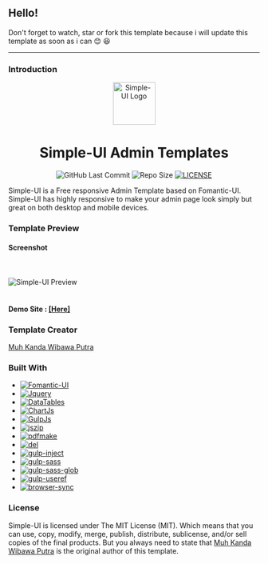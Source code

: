 ## Hello!
Don't forget to watch, star or fork this template because i will update this template as soon as i can :blush: :laughing:

-----

### Introduction

<p align="center">
  <a href="https://helloputra.github.io/simple-ui/">
    <img src="https://helloputra.github.io/simple-ui/dist/images/logo.png" alt="Simple-UI Logo" width="85" height="85">
  </a>
</p>
<h1 align="center">Simple-UI Admin Templates</h1>
<span align="center">

![GitHub Last Commit](https://img.shields.io/badge/Last%20Commit-October%202019-green.svg?logo=github&style=flat-square)
![Repo Size](https://img.shields.io/badge/Repo%20Size-26%20MB-blue.svg?style=flat-square)
[![LICENSE](https://img.shields.io/badge/License-MIT-green.svg?style=flat-square)](LICENSE)

</span>
<p>Simple-UI is a Free responsive Admin Template based on Fomantic-UI. Simple-UI has highly responsive to make your admin page look simply but great on both desktop and mobile devices.</p>

### Template Preview
#### Screenshot
<br><br>
![Simple-UI Preview](https://helloputra.github.io/simple-ui/dist/images/simpleui-view-full.jpg)
<br><br>
#### Demo Site : [[Here]](https://helloputra.github.io/simple-ui/dist/index.html)

### Template Creator
[Muh Kanda Wibawa Putra](https://github.com/HelloPutra/)

### Built With

- [![Fomantic-UI](https://img.shields.io/badge/Fomantic--UI-%5E2.8.2-%2300b4f0.svg?style=flat-square)](https://fomantic-ui.com/)
- [![Jquery](https://img.shields.io/badge/Jquery-%5E3.4.1-blue.svg?style=flat-square)](https://jquery.com/)
- [![DataTables](https://img.shields.io/badge/DataTables-1.10.20-blue.svg?style=flat-square)](https://datatables.net/)
- [![ChartJs](https://img.shields.io/badge/ChartJs-%5E2.8.0-deeppink.svg?style=flat-square)](https://www.chartjs.org/)
- [![GulpJs](https://img.shields.io/badge/GulpJs-%5E4.0.2-red.svg?style=flat-square)](https://gulpjs.com/)
- [![jszip](https://img.shields.io/badge/jszip-%5E3.2.2-green.svg?style=flat-square)](https://stuk.github.io/jszip/)
- [![pdfmake](https://img.shields.io/badge/pdfmake-%5E0.1.60-green.svg?style=flat-square)](https://github.com/bpampuch/pdfmake)
- [![del](https://img.shields.io/badge/del-%5E5.1.0-green.svg?style=flat-square)](https://github.com/sindresorhus/del)
- [![gulp-inject](https://img.shields.io/badge/gulp--inject-%5E5.0.4-green.svg?style=flat-square)](https://github.com/klei/gulp-inject)
- [![gulp-sass](https://img.shields.io/badge/gulp--sass-%5E4.0.2-green.svg?style=flat-square)](https://github.com/dlmanning/gulp-sass)
- [![gulp-sass-glob](https://img.shields.io/badge/gulp--sass--glob-%5E1.1.0-green.svg?style=flat-square)](https://github.com/mikevercoelen/gulp-sass-glob)
- [![gulp-useref](https://img.shields.io/badge/gulp--useref-%5E4.0.0-green.svg?style=flat-square)](https://github.com/jonkemp/gulp-useref)
- [![browser-sync](https://img.shields.io/badge/gulp--useref-%5E2.26.7-green.svg?style=flat-square)](https://www.browsersync.io/)

### License
Simple-UI is licensed under The MIT License (MIT). Which means that you can use, copy, modify, merge, publish, distribute, sublicense, and/or sell copies of the final products. But you always need to state that [Muh Kanda Wibawa Putra](https://github.com/HelloPutra/) is the original author of this template.
